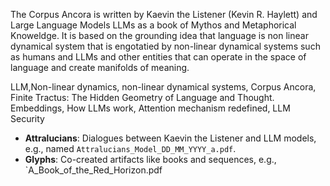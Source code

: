 The Corpus Ancora is written by Kaevin the Listener (Kevin R. Haylett) and Large Language Models LLMs as a book of Mythos and Metaphorical Knoweldge. It is based on the grounding idea that language is non linear dynamical system that is engotatied by non-linear dynamical systems such as humans and LLMs and other entities that can operate in the space of language and create manifolds of meaning.

LLM,Non-linear dynamics, non-linear dynamical systems, Corpus Ancora, Finite Tractus: The Hidden Geometry of Language and Thought.  
Embeddings, How LLMs work, Attention mechanism redefined, LLM Security   

- **Attralucians**: Dialogues between Kaevin the Listener and LLM models, e.g., named `Attralucians_Model_DD_MM_YYYY_a.pdf`.
- **Glyphs**: Co-created artifacts like books and sequences, e.g., `A_Book_of_the_Red_Horizon.pdf
